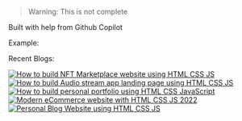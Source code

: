 > Warning: This is not complete

Built with help from Github Copilot

Example:

Recent Blogs:

<!-- blog-post-list:start -->
[![How to build NFT Marketplace website using HTML CSS JS](https://raw.githubusercontent.com/ErrorGamer2000/github-readme-blog-post-action/main/__blog-post-list-output__/How_to_build_NFT_Marketplace_website_using_HTML_CSS_JS.svg)](https://dev.to/codewithsadee/how-to-build-nft-marketplace-website-using-html-css-js-kh7)
[![How to build Audio stream app landing page using HTML CSS JS](https://raw.githubusercontent.com/ErrorGamer2000/github-readme-blog-post-action/main/__blog-post-list-output__/How_to_build_Audio_stream_app_landing_page_using_HTML_CSS_JS.svg)](https://dev.to/codewithsadee/how-to-build-audio-stream-app-landing-page-using-html-css-js-1960)
[![How to build personal portfolio using HTML CSS JavaScript](https://raw.githubusercontent.com/ErrorGamer2000/github-readme-blog-post-action/main/__blog-post-list-output__/How_to_build_personal_portfolio_using_HTML_CSS_JavaScript.svg)](https://dev.to/codewithsadee/how-to-build-personal-portfolio-using-html-css-javascript-37e2)
[![Modern eCommerce website with HTML CSS JS 2022](https://raw.githubusercontent.com/ErrorGamer2000/github-readme-blog-post-action/main/__blog-post-list-output__/Modern_eCommerce_website_with_HTML_CSS_JS_2022.svg)](https://dev.to/codewithsadee/modern-ecommerce-website-with-html-css-js-2022-142i)
[![Personal Blog Website using HTML CSS JS](https://raw.githubusercontent.com/ErrorGamer2000/github-readme-blog-post-action/main/__blog-post-list-output__/Personal_Blog_Website_using_HTML_CSS_JS.svg)](https://dev.to/codewithsadee/personal-blog-website-using-html-css-js-2en2)
<!-- blog-post-list:end -->
